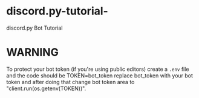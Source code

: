 # discord.py-tutorial-
discord.py Bot Tutorial


# WARNING
To protect your bot token (if you're using public editors) create a `.env` file and the code should be TOKEN=bot_token replace bot_token with your bot token and after doing that change bot token area to "client.run(os.getenv(TOKEN))".
